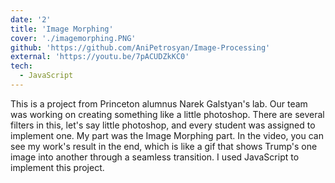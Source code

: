 ```yaml
---
date: '2'
title: 'Image Morphing'
cover: './imagemorphing.PNG'
github: 'https://github.com/AniPetrosyan/Image-Processing'
external: 'https://youtu.be/7pACUDZkKC0'
tech:
  - JavaScript
---
```


This is a project from Princeton alumnus Narek Galstyan's lab. Our team was working on creating something like a little photoshop. There are several filters in this, let's say little photoshop, and every student was assigned to implement one. My part was the Image Morphing part. In the video, you can see my work's result in the end, which is like a gif that shows Trump's one image into another through a seamless transition. I used JavaScript to implement this project.